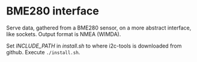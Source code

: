 # BME280 interface

Serve data, gathered from a BME280 sensor, on a more abstract interface, like sockets.
Output format is NMEA (WIMDA).

Set *INCLUDE_PATH* in *install.sh* to where i2c-tools is downloaded from github.
Execute `./install.sh`.
